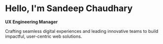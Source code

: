 # Hello, I'm Sandeep Chaudhary


**UX Engineering Manager**


Crafting seamless digital experiences and leading innovative teams to build impactful, user-centric web solutions.
